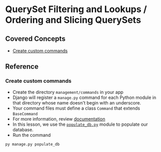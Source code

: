 # QuerySet Filtering and Lookups / Ordering and Slicing QuerySets

## Covered Concepts

- [Create custom commands](#create-custom-commands)

## Reference

### Create custom commands

- Create the directory `management/commands` in your app
- Django will register a `manage.py` command for each Python module in that directory whose name doesn't begin with an underscore.
- Your command files must define a class `Command` that extends `BaseCommand`
- For more information, review [documentation](https://docs.djangoproject.com/en/5.1/howto/custom-management-commands/)
- In this lesson, we use the [`populate_db.py`](../core/management/commands/populate_db.py) module to populate our database.
- Run the command

```shell
py manage.py populate_db
```
